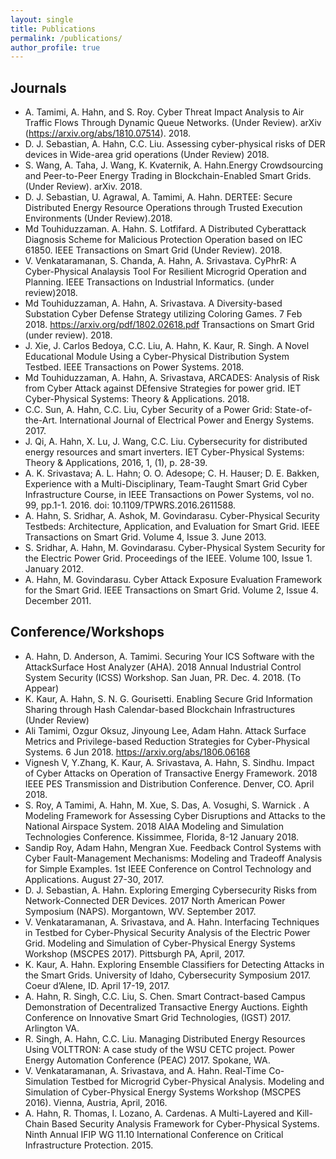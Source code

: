 ```yaml
---
layout: single
title: Publications
permalink: /publications/
author_profile: true
---
```


## Journals
* A. Tamimi, A. Hahn, and S. Roy. Cyber Threat Impact Analysis to Air Traffic Flows Through Dynamic Queue Networks. (Under Review). arXiv (https://arxiv.org/abs/1810.07514). 2018.  
* D. J. Sebastian, A. Hahn, C.C. Liu. Assessing cyber-physical risks of DER devices in Wide-area grid operations (Under Review) 2018.  
* S. Wang, A. Taha, J. Wang, K. Kvaternik, A. Hahn.Energy Crowdsourcing and Peer-to-Peer Energy Trading in Blockchain-Enabled Smart Grids. (Under Review). arXiv. 2018.   
* D. J. Sebastian, U. Agrawal, A. Tamimi, A. Hahn. DERTEE: Secure Distributed Energy Resource Operations through Trusted Execution Environments (Under Review).2018.  
* Md Touhiduzzaman. A. Hahn. S. Lotfifard. A Distributed Cyberattack Diagnosis Scheme for Malicious Protection Operation based on IEC 61850. IEEE Transactions on Smart Grid (Under Review). 2018.  
* V. Venkataramanan, S. Chanda, A. Hahn, A. Srivastava. CyPhrR: A Cyber-Physical Analaysis Tool For Resilient Microgrid Operation and Planning.  IEEE Transactions on Industrial Informatics. (under review)2018.  
* Md Touhiduzzaman, A. Hahn, A. Srivastava. A Diversity-based Substation Cyber Defense Strategy utilizing Coloring Games. 7 Feb 2018. https://arxiv.org/pdf/1802.02618.pdf Transactions on Smart Grid (under review). 2018.  
* J. Xie, J. Carlos Bedoya, C.C. Liu, A. Hahn, K. Kaur, R. Singh. A Novel Educational Module Using a Cyber-Physical Distribution System Testbed. IEEE Transactions on Power Systems. 2018.  
* Md Touhiduzzaman, A. Hahn, A. Srivastava, ARCADES: Analysis of Risk from Cyber Attack against DEfensive Strategies for power grid. IET Cyber-Physical Systems: Theory & Applications. 2018.
* C.C. Sun, A. Hahn, C.C. Liu, Cyber Security of a Power Grid: State-of-the-Art. International Journal of Electrical Power and Energy Systems. 2017.
* J. Qi, A. Hahn, X. Lu, J. Wang, C.C. Liu. Cybersecurity for distributed energy resources and smart inverters. IET Cyber-Physical Systems: Theory & Applications, 2016, 1, (1), p. 28-39. 
* A. K. Srivastava; A. L. Hahn; O. O. Adesope; C. H. Hauser; D. E. Bakken, Experience with a Multi-Disciplinary, Team-Taught Smart Grid Cyber Infrastructure Course, in IEEE Transactions on Power Systems, vol no. 99, pp.1-1. 2016. doi: 10.1109/TPWRS.2016.2611588.  
* A. Hahn, S. Sridhar, A. Ashok, M. Govindarasu. Cyber-Physical Security Testbeds: Architecture, Application, and Evaluation for Smart Grid. IEEE Transactions on Smart Grid. Volume 4, Issue 3. June 2013. 
* S. Sridhar, A. Hahn, M. Govindarasu. Cyber-Physical System Security for the Electric Power Grid. Proceedings of the IEEE. Volume 100, Issue 1. January 2012.
* A. Hahn, M. Govindarasu. Cyber Attack Exposure Evaluation Framework for the Smart Grid. IEEE Transactions on Smart Grid. Volume 2, Issue 4. December 2011. 


## Conference/Workshops
* A. Hahn, D. Anderson, A. Tamimi. Securing Your ICS Software  with the AttackSurface Host Analyzer (AHA). 2018 Annual Industrial Control System Security (ICSS) Workshop. San Juan, PR. Dec. 4. 2018. (To Appear)
* K. Kaur, A. Hahn, S. N. G. Gourisetti. Enabling Secure Grid Information Sharing through Hash Calendar-based Blockchain Infrastructures (Under Review) 
* Ali Tamimi, Ozgur Oksuz, Jinyoung Lee, Adam Hahn. Attack Surface Metrics and Privilege-based Reduction Strategies for Cyber-Physical Systems. 6 Jun 2018. https://arxiv.org/abs/1806.06168
* Vignesh V, Y.Zhang, K. Kaur, A. Srivastava, A. Hahn, S. Sindhu. Impact of Cyber Attacks on Operation of Transactive Energy Framework. 2018 IEEE PES Transmission and Distribution Conference. Denver, CO. April 2018. 
* S. Roy, A Tamimi, A. Hahn, M. Xue, S. Das, A. Vosughi, S. Warnick . A Modeling Framework for Assessing Cyber Disruptions and Attacks to the National Airspace System. 2018 AIAA Modeling and Simulation Technologies Conference. Kissimmee, Florida, 8-12 January 2018.  
* Sandip Roy, Adam Hahn, Mengran Xue. Feedback Control Systems with Cyber Fault-Management Mechanisms: Modeling and Tradeoff Analysis for Simple Examples. 1st IEEE Conference on Control Technology and Applications. August 27-30, 2017. 
* D. J. Sebastian, A. Hahn. Exploring Emerging Cybersecurity Risks from Network-Connected DER Devices. 2017 North American Power Symposium (NAPS). Morgantown, WV. September 2017. 
* V. Venkataramanan, A. Srivastava, and A. Hahn. Interfacing Techniques in Testbed for Cyber-Physical Security Analysis of the Electric Power Grid. Modeling and Simulation of Cyber-Physical Energy Systems Workshop (MSCPES 2017). Pittsburgh PA, April, 2017. 
* K. Kaur, A. Hahn. Exploring Ensemble Classifiers for Detecting Attacks in the Smart Grids. University of Idaho, Cybersecurity Symposium 2017. Coeur d’Alene, ID. April 17-19, 2017. 
* A. Hahn, R. Singh, C.C. Liu, S. Chen. Smart Contract-based Campus Demonstration of Decentralized Transactive Energy Auctions. Eighth Conference on Innovative Smart Grid Technologies, (IGST) 2017. Arlington VA.
* R. Singh, A. Hahn, C.C. Liu. Managing Distributed Energy Resources Using VOLTTRON: A case study of the WSU CETC project. Power Energy Automation Conference (PEAC) 2017. Spokane, WA.
* V. Venkataramanan, A. Srivastava, and A. Hahn. Real-Time Co-Simulation Testbed for Microgrid Cyber-Physical Analysis. Modeling and Simulation of Cyber-Physical Energy Systems Workshop (MSCPES 2016). Vienna, Austria, April, 2016. 
* A. Hahn, R. Thomas, I. Lozano, A. Cardenas. A Multi-Layered and Kill-Chain Based Security Analysis Framework for Cyber-Physical Systems. Ninth Annual   IFIP WG 11.10 International Conference on Critical Infrastructure Protection. 2015.


